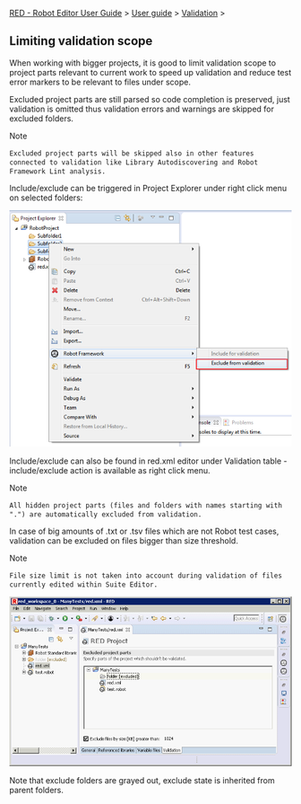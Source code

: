 [RED - Robot Editor User Guide](http://nokia.github.io/RED/help/index.md) >
[User guide](http://nokia.github.io/RED/help/user_guide/user_guide.md) >
[Validation](http://nokia.github.io/RED/help/user_guide/validation.md) >

## Limiting validation scope

When working with bigger projects, it is good to limit validation scope to
project parts relevant to current work to speed up validation and reduce test
error markers to be relevant to files under scope.

Excluded project parts are still parsed so code completion is preserved, just
validation is omitted thus validation errors and warnings are skipped for
excluded folders.

Note

    Excluded project parts will be skipped also in other features connected to validation like Library Autodiscovering and Robot Framework Lint analysis. 

Include/exclude can be triggered in Project Explorer under right click menu on
selected folders:

![](images/exclude_1.png)

Include/exclude can also be found in red.xml editor under Validation table -
include/exclude action is available as right click menu.

Note

    All hidden project parts (files and folders with names starting with ".") are automatically excluded from validation. 

In case of big amounts of .txt or .tsv files which are not Robot test cases,
validation can be excluded on files bigger than size threshold.

Note

    File size limit is not taken into account during validation of files currently edited within Suite Editor. 
![](images/exclude_2.png)

Note that exclude folders are grayed out, exclude state is inherited from
parent folders.

